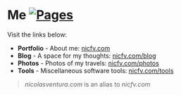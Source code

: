 # Me [![Pages](https://github.com/nicfv/Me/actions/workflows/pages.yml/badge.svg)](https://github.com/nicfv/Me/actions/workflows/pages.yml)

Visit the links below:

- **Portfolio** - About me: [nicfv.com](https://nicfv.com/)
- **Blog** - A space for my thoughts: [nicfv.com/blog](https://nicfv.com/blog/)
- **Photos** - Photos of my travels: [nicfv.com/photos](https://nicfv.com/photos/)
- **Tools** - Miscellaneous software tools: [nicfv.com/tools](https://nicfv.com/tools/)

> *nicolasventura.com* is an alias to *nicfv.com*